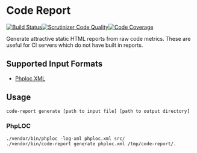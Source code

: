 Code Report
==============
[![Build Status](https://travis-ci.org/warmans/code-report.svg?branch=master)](https://travis-ci.org/warmans/code-report)[![Scrutinizer Code Quality](https://scrutinizer-ci.com/g/warmans/code-report/badges/quality-score.png?b=master)](https://scrutinizer-ci.com/g/warmans/code-report/?branch=master)[![Code Coverage](https://scrutinizer-ci.com/g/warmans/code-report/badges/coverage.png?b=master)](https://scrutinizer-ci.com/g/warmans/code-report/?branch=master)

Generate attractive static HTML reports from raw code metrics. These are useful for CI servers which do not have
built in reports.

## Supported Input Formats
* [Phploc XML](https://github.com/sebastianbergmann/phploc)

## Usage

    code-report generate [path to input file] [path to output directory]

### PhpLOC
    ./vendor/bin/phploc -log-xml phploc.xml src/
    ./vendor/bin/code-report generate phploc.xml /tmp/code-report/.
